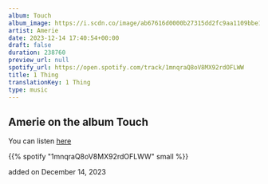```yaml
---
album: Touch
album_image: https://i.scdn.co/image/ab67616d0000b27315dd2fc9aa1109bbe1456916
artist: Amerie
date: 2023-12-14 17:40:54+00:00
draft: false
duration: 238760
preview_url: null
spotify_url: https://open.spotify.com/track/1mnqraQ8oV8MX92rdOFLWW
title: 1 Thing
translationKey: 1 Thing
type: music
---
```


## Amerie on the album Touch

You can listen [here](https://open.spotify.com/track/1mnqraQ8oV8MX92rdOFLWW)

{{% spotify "1mnqraQ8oV8MX92rdOFLWW" small %}}

added on December 14, 2023